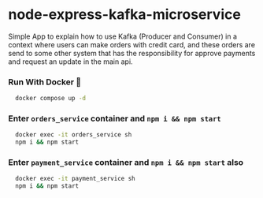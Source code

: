 # node-express-kafka-microservice

Simple App to explain how to use Kafka (Producer and Consumer) in a context where users can make orders with credit card, and these orders are send to some other system that has the responsibility for approve payments and request an update in the main api.

### Run With Docker 🐳

```bash
  docker compose up -d
```

### Enter `orders_service` container and `npm i && npm start`

```bash
  docker exec -it orders_service sh
  npm i && npm start
```

### Enter `payment_service` container and `npm i && npm start` also

```bash
  docker exec -it payment_service sh
  npm i && npm start
```

